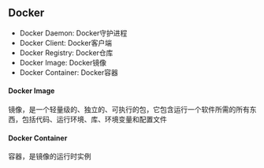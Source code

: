 ## Docker

* Docker Daemon: Docker守护进程
* Docker Client: Docker客户端
* Docker Registry: Docker仓库
* Docker Image: Docker镜像
* Docker Container: Docker容器

#### Docker Image

镜像，是一个轻量级的、独立的、可执行的包，它包含运行一个软件所需的所有东西，包括代码、运行环境、库、环境变量和配置文件

#### Docker Container

容器，是镜像的运行时实例

